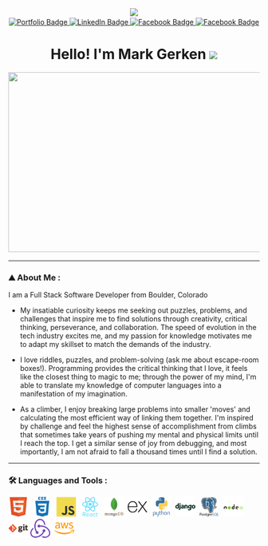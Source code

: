 <div id="header" align="center">
  <img src="https://media.giphy.com/media/Ah3zHH7hvsSB2/giphy.gif" width="100"/>
  
  <div id="badges">
    <a href="https://www.markgerken.com">
    <img src="https://img.shields.io/badge/Portfolio-0DBD8B?style=for-the-badge&logo=About&logoColor=white" alt="Portfolio Badge"/>
  </a>
  <a href="https://www.linkedin.com/in/markgerken86/">
    <img src="https://img.shields.io/badge/LinkedIn-blue?style=for-the-badge&logo=linkedin&logoColor=white" alt="LinkedIn Badge"/>
  </a>
    <a href="https://www.instagram.com/markgerken/">
    <img src="https://img.shields.io/badge/Instagram-E4405F?style=for-the-badge&logo=instagram&logoColor=white" alt="Facebook Badge"/>
  </a>
  <a href="https://www.facebook.com/mark.gerken.33/">
    <img src="https://img.shields.io/badge/Facebook-1877F2?style=for-the-badge&logo=facebook&logoColor=white" alt="Facebook Badge"/>
  </a>
</div>
  
  <h1>
  Hello! I'm Mark Gerken
  <img src="https://media.giphy.com/media/hvRJCLFzcasrR4ia7z/giphy.gif" width="30px"/>
  </h1>
  
  <div align="center">
  <img src="https://i.imgur.com/o5qzsq9.jpg" width="640" height="360"/>
  </div>
</div>

---

### :mountain: About Me :
I am a Full Stack Software Developer from Boulder, Colorado

- My insatiable curiosity keeps me seeking out puzzles, problems, and challenges that inspire me to find solutions through creativity, critical thinking, perseverance, and collaboration.
The speed of evolution in the tech industry excites me, and my passion for knowledge motivates me to adapt my skillset to match the demands of the industry.

- I love riddles, puzzles, and problem-solving (ask me about escape-room boxes!). 
Programming provides the critical thinking that I love, it feels like the closest thing to magic to me; through the power of my mind, I'm able to translate my knowledge of computer languages into a manifestation of my imagination.

- As a climber, I enjoy breaking large problems into smaller 'moves' and calculating the most efficient way of linking them together. 
I'm inspired by challenge and feel the highest sense of accomplishment from climbs that sometimes take years of pushing my mental and physical limits until I reach the top. 
I get a similar sense of joy from debugging, and most importantly, I am not afraid to fall a thousand times until I find a solution.

---

### :hammer_and_wrench: Languages and Tools :

<div>
<img src="https://github.com/devicons/devicon/blob/master/icons/html5/html5-original.svg" title="HTML5" alt="HTML" width="40" height="40"/>&nbsp;
<img src="https://github.com/devicons/devicon/blob/master/icons/css3/css3-plain-wordmark.svg"  title="CSS3" alt="CSS" width="40" height="40"/>&nbsp;
<img src="https://github.com/devicons/devicon/blob/master/icons/javascript/javascript-original.svg" title="JavaScript" alt="JavaScript" width="40" height="40"/>&nbsp;
<img src="https://github.com/devicons/devicon/blob/master/icons/react/react-original-wordmark.svg" title="React" alt="React" width="40" height="40"/>&nbsp;
<img src="https://raw.githubusercontent.com/devicons/devicon/1119b9f84c0290e0f0b38982099a2bd027a48bf1/icons/mongodb/mongodb-original-wordmark.svg" title="MongoDB" alt="MongoDB" width="40" height="40"/>&nbsp;
<img src="https://raw.githubusercontent.com/devicons/devicon/1119b9f84c0290e0f0b38982099a2bd027a48bf1/icons/express/express-original.svg" title="Express.js" alt="Express" width="40" height="40" fill="white"/>&nbsp;
<img src="https://raw.githubusercontent.com/devicons/devicon/1119b9f84c0290e0f0b38982099a2bd027a48bf1/icons/python/python-original-wordmark.svg" title="Python" alt="Python" width="40" height="40"/>&nbsp;
<img src="https://raw.githubusercontent.com/devicons/devicon/1119b9f84c0290e0f0b38982099a2bd027a48bf1/icons/django/django-plain-wordmark.svg" title="Django" alt="Django" width="40" height="40"/>&nbsp;
<img src="https://raw.githubusercontent.com/devicons/devicon/1119b9f84c0290e0f0b38982099a2bd027a48bf1/icons/postgresql/postgresql-original-wordmark.svg" title="PostgreSQL" alt="Postgres" width="40" height="40"/>&nbsp;
<img src="https://github.com/devicons/devicon/blob/master/icons/nodejs/nodejs-original-wordmark.svg" title="NodeJS" alt="NodeJS" width="40" height="40"/>&nbsp;
<img src="https://raw.githubusercontent.com/devicons/devicon/1119b9f84c0290e0f0b38982099a2bd027a48bf1/icons/git/git-original-wordmark.svg" title="Git" alt="Git" width="40" height="40"/>
<img src="https://github.com/devicons/devicon/blob/master/icons/redux/redux-original.svg" title="Redux" alt="Redux " width="40" height="40"/>&nbsp;
<img src="https://github.com/devicons/devicon/blob/master/icons/amazonwebservices/amazonwebservices-plain-wordmark.svg" title="AWS" alt="AWS" width="40" height="40"/>&nbsp;
</div>
